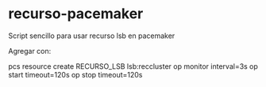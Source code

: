 # recurso-pacemaker
Script sencillo para usar recurso lsb en pacemaker

Agregar con:

pcs resource create RECURSO_LSB lsb:reccluster op monitor interval=3s op start timeout=120s  op stop timeout=120s
